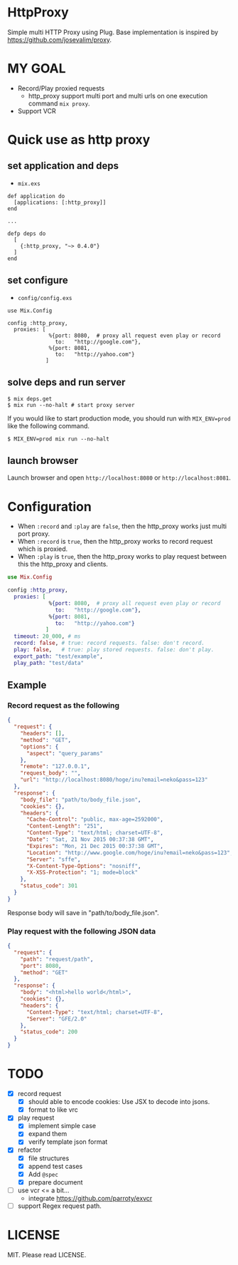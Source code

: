 # HttpProxy

Simple multi HTTP Proxy using Plug.
Base implementation is inspired by https://github.com/josevalim/proxy.

# MY GOAL
- Record/Play proxied requests
    - http_proxy support multi port and multi urls on one execution command `mix proxy`.
- Support VCR

# Quick use as http proxy
## set application and deps

- `mix.exs`

```
def application do
  [applications: [:http_proxy]]
end

...

defp deps do
  [
    {:http_proxy, "~> 0.4.0"}
  ]
end
```

## set configure

- `config/config.exs`

```
use Mix.Config

config :http_proxy,
  proxies: [
             %{port: 8080,  # proxy all request even play or record
               to:   "http://google.com"},
             %{port: 8081,
               to:   "http://yahoo.com"}
            ]
```

## solve deps and run server

```
$ mix deps.get
$ mix run --no-halt # start proxy server
```

If you would like to start production mode, you should run with `MIX_ENV=prod` like the following command.

```
$ MIX_ENV=prod mix run --no-halt
```

## launch browser

Launch browser and open `http://localhost:8080` or `http://localhost:8081`.

# Configuration

- When `:record` and `:play` are `false`, then the http_proxy works just multi port proxy.
- When `:record` is `true`, then the http_proxy works to record request which is proxied.
- When `:play` is `true`, then the http_proxy works to play request between this the http_proxy and clients.

```elixir
use Mix.Config

config :http_proxy,
  proxies: [
             %{port: 8080,  # proxy all request even play or record
               to:   "http://google.com"},
             %{port: 8081,
               to:   "http://yahoo.com"}
            ]
  timeout: 20_000, # ms
  record: false, # true: record requests. false: don't record.
  play: false,   # true: play stored requests. false: don't play.
  export_path: "test/example",
  play_path: "test/data"
```

## Example

### Record request as the following

```json
{
  "request": {
    "headers": [],
    "method": "GET",
    "options": {
      "aspect": "query_params"
    },
    "remote": "127.0.0.1",
    "request_body": "",
    "url": "http://localhost:8080/hoge/inu?email=neko&pass=123"
  },
  "response": {
    "body_file": "path/to/body_file.json",
    "cookies": {},
    "headers": {
      "Cache-Control": "public, max-age=2592000",
      "Content-Length": "251",
      "Content-Type": "text/html; charset=UTF-8",
      "Date": "Sat, 21 Nov 2015 00:37:38 GMT",
      "Expires": "Mon, 21 Dec 2015 00:37:38 GMT",
      "Location": "http://www.google.com/hoge/inu?email=neko&pass=123",
      "Server": "sffe",
      "X-Content-Type-Options": "nosniff",
      "X-XSS-Protection": "1; mode=block"
    },
    "status_code": 301
  }
}
```
Response body will save in "path/to/body_file.json".

### Play request with the following JSON data

```json
{
  "request": {
    "path": "request/path",
    "port": 8080,
    "method": "GET"
  },
  "response": {
    "body": "<html>hello world</html>",
    "cookies": {},
    "headers": {
      "Content-Type": "text/html; charset=UTF-8",
      "Server": "GFE/2.0"
    },
    "status_code": 200
  }
}
```

# TODO
- [x] record request
    - [x] should able to encode cookies: Use JSX to decode into jsons.
    - [x] format to like vrc
- [x] play request
    - [x] implement simple case
    - [x] expand them
    - [x] verify template json format
- [x] refactor
    - [x] file structures
    - [x] append test cases
    - [x] Add `@spec`
    - [x] prepare document
- [ ] use vcr <= a bit...
    - integrate https://github.com/parroty/exvcr
- [ ] support Regex request path.

# LICENSE
MIT. Please read LICENSE.
